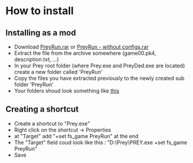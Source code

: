 # How to install

## Installing as a mod
- Download [PreyRun.rar](https://github.com/CppAndre/PreyRun/releases/download/V1.0.5/PreyRun.rar) or [PreyRun - without configs.rar](https://github.com/CppAndre/PreyRun/releases/download/V1.0.5/PreyRun.-.Without.Configs.rar)
- Extract the file from the archive somewhere (game00.pk4, description.txt, ...)
- In your Prey root folder (where Prey.exe and PreyDed.exe are located) create a new folder called 'PreyRun'
- Copy the files you have extracted previously to the newly created sub folder 'PreyRun'
- Your folders shoud look something like [this](https://imgur.com/a/4SxWX)

## Creating a shortcut
- Create a shortcut to "Prey.exe"
- Right click on the shortcut -> Properties
- at "Target" add "+set fs_game PreyRun" at the end
- The "Target" field coud look like this : "D:\Prey\PREY.exe +set fs_game PreyRun"
- Save
